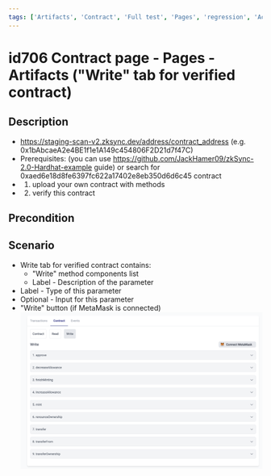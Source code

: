 ```yaml
---
tags: ['Artifacts', 'Contract', 'Full test', 'Pages', 'regression', 'Active']
---
```


# id706 Contract page - Pages - Artifacts ("Write" tab for verified contract)

## Description
  - https://staging-scan-v2.zksync.dev/address/contract_address (e.g. 0x1bAbcaeA2e4BE1f1e1A149c454806F2D21d7f47C)
  - Prerequisites: (you can use https://github.com/JackHamer09/zkSync-2.0-Hardhat-example guide) or search for 0xaed6e18d8fe6397fc622a17402e8eb350d6d6c45 contract
  - 1. upload your own contract with methods
  - 2. verify this contract

## Precondition


## Scenario
- Write tab for verified contract contains:
    - "Write" method components list
    - Label - Description of the parameter
- Label - Type of this parameter
- Optional - Input for this parameter
- "Write" button (if MetaMask is connected)
  ![Screenshot](../../../../static/img/Pages/Contracts/id706_1.png)